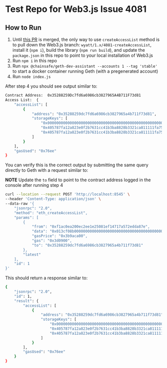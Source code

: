 # Test Repo for Web3.js Issue 4081

## How to Run

1. Until [this PR](https://github.com/ChainSafe/web3.js/pull/4332) is merged, the only way to use `createAccessList` method is to pull down the Web3.js branch: `wyatt/1.x/4081-createAccessList`, install it (`npm i`), build the library (`npm run build`), and update the `package.json` in this repo to point to your local installation of Web3.js
2. Run `npm i` in this repo
3. Run `npx @chainsafe/geth-dev-assistant --accounts 1 --tag 'stable'` to start a docker container running Geth (with a pregenerated account)
4. Run `node index.js`

After step 4 you should see output similar to:

```bash
Contract Address:  0x35288259Dc7fd6a6986cb3827965A4B711F73d81
Access List:  {
    "accessList": [
        {
            "address": "0x35288259dc7fd6a6986cb3827965a4b711f73d81",
            "storageKeys": [
                "0x0000000000000000000000000000000000000000000000000000000000000002",
                "0x405787fa12a823e0f2b7631cc41b3ba8828b3321ca811111fa75cd3aa3bb5ad0",
                "0x405787fa12a823e0f2b7631cc41b3ba8828b3321ca811111fa75cd3aa3bb5ad1"
            ]
        }
    ],
    "gasUsed": "0x76ee"
}
```

You can verify this is the correct output by submitting the same query directly to Geth with a request similar to:

**NOTE** Update the `to` field to point to the contract address logged in the console after running step 4

```bash
curl --location --request POST 'http://localhost:8545' \
--header 'Content-Type: application/json' \
--data-raw '{
    "jsonrpc": "2.0",
    "method": "eth_createAccessList",
    "params": [
        {
            "from": "0xf1ac0ea200ec2ee1e25081ef14717a572edda87e",
            "data": "0x013cf08b0000000000000000000000000000000000000000000000000000000000000001",
            "gasPrice": "0x3b9aca00",
            "gas": "0x3d0900",
            "to": "0x35288259dc7fd6a6986cb3827965a4b711f73d81"
        },
        "latest"
    ],
    "id": 1
}'
```

This should return a response similar to:

```bash
{
    "jsonrpc": "2.0",
    "id": 1,
    "result": {
        "accessList": [
            {
                "address": "0x35288259dc7fd6a6986cb3827965a4b711f73d81",
                "storageKeys": [
                    "0x0000000000000000000000000000000000000000000000000000000000000002",
                    "0x405787fa12a823e0f2b7631cc41b3ba8828b3321ca811111fa75cd3aa3bb5ad0",
                    "0x405787fa12a823e0f2b7631cc41b3ba8828b3321ca811111fa75cd3aa3bb5ad1"
                ]
            }
        ],
        "gasUsed": "0x76ee"
    }
}
```
